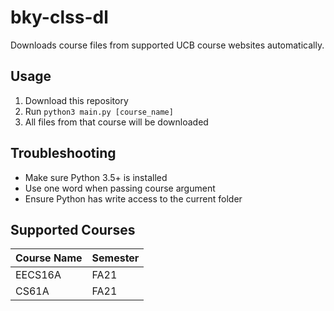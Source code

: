 # bky-clss-dl

Downloads course files from supported UCB course websites automatically.

## Usage
1. Download this repository
2. Run `python3 main.py [course_name]`
3. All files from that course will be downloaded

## Troubleshooting
- Make sure Python 3.5+ is installed
- Use one word when passing course argument
- Ensure Python has write access to the current folder

## Supported Courses
| Course Name | Semester |
|------------|-----------|
| EECS16A    | FA21      |
| CS61A      | FA21      |